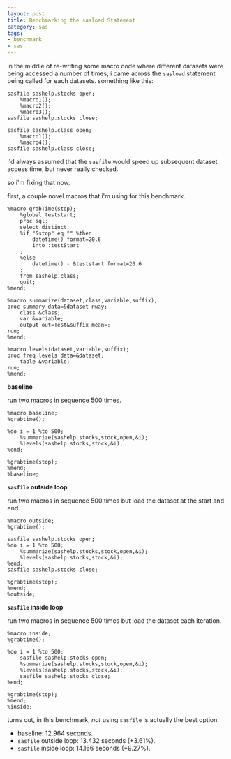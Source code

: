 ```yaml
---
layout: post
title: Benchmarking the sasload Statement
category: sas
tags:
- benchmark
- sas
---
```


in the middle of re-writing some macro code where different datasets were being accessed a number of times, i came across the `sasload` statement being called for each datasets. something like this:

```text
sasfile sashelp.stocks open;
	%macro1();
	%macro2();
	%macro3();
sasfile sashelp.stocks close;

sasfile sashelp.class open;
	%macro1();
	%macro4();
sasfile sashelp.class close;
```

<!--more-->

i'd always assumed that the `sasfile` would speed up subsequent dataset access time, but never really checked.

so i'm fixing that now.

first, a couple novel macros that i'm using for this benchmark.

```text
%macro grabTime(stop);
	%global teststart;
	proc sql;
	select distinct
	%if "&stop" eq "" %then
		datetime() format=20.6
		into :testStart
	;
	%else
		datetime() - &teststart format=20.6
	;
	from sashelp.class;
	quit;
%mend;

%macro summarize(dataset,class,variable,suffix);
proc summary data=&dataset nway;
	class &class;
	var &variable;
	output out=Test&suffix mean=;
run;
%mend;

%macro levels(dataset,variable,suffix);
proc freq levels data=&dataset;
	table &variable;
run;
%mend;
```

**baseline**

run two macros in sequence 500 times.

```text
%macro baseline;
%grabtime();

%do i = 1 %to 500;
	%summarize(sashelp.stocks,stock,open,&i);
	%levels(sashelp.stocks,stock,&i);
%end;

%grabtime(stop);
%mend;
%baseline;
```


**`sasfile` outside loop**

run two macros in sequence 500 times but load the dataset at the start and end.

```text
%macro outside;
%grabtime();

sasfile sashelp.stocks open;
%do i = 1 %to 500;
	%summarize(sashelp.stocks,stock,open,&i);
	%levels(sashelp.stocks,stock,&i);
%end;
sasfile sashelp.stocks close;

%grabtime(stop);
%mend;
%outside;
```


**`sasfile` inside loop**

run two macros in sequence 500 times but load the dataset each iteration.

```text
%macro inside;
%grabtime();

%do i = 1 %to 500;
	sasfile sashelp.stocks open;
	%summarize(sashelp.stocks,stock,open,&i);
	%levels(sashelp.stocks,stock,&i);
	sasfile sashelp.stocks close;
%end;

%grabtime(stop);
%mend;
%inside;
```

turns out, in this benchmark, *not* using `sasfile` is actually the best option.

- baseline: 12.964 seconds.
- `sasfile` outside loop: 13.432 seconds (+3.61%).
- `sasfile` inside loop: 14.166 seconds (+9.27%).

